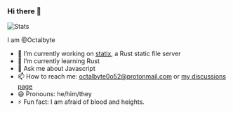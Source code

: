 ### Hi there 👋

![Stats](https://github-readme-stats.vercel.app/api/top-langs?username=Octalbyte&langs_count=10&theme=dark&layout=compact)


I am @Octalbyte

- 🔭 I’m currently working on [statix](https://github.com/statix-server/statix), a Rust static file server
- 🌱 I’m currently learning Rust
- 💬 Ask me about Javascript
- 📫 How to reach me: octalbyte0o52@protonmail.com or [my discussions page](https://github.com/Octalbyte/Octalbyte/discussions/2)
- 😄 Pronouns: he/him/they
- ⚡ Fun fact: I am afraid of blood and heights.

